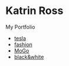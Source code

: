 # Katrin Ross

My Portfolio

* [tesla](https://katrinross.github.io/tesla/ "Tesla")
* [fashion](https://katrinross.github.io/fashion/ "Online Store")
* [MoGo](https://katrinross.github.io/MoGo/ "MoGo")
* [black&white](https://katrinross.github.io/black&white/ "Black&White")
